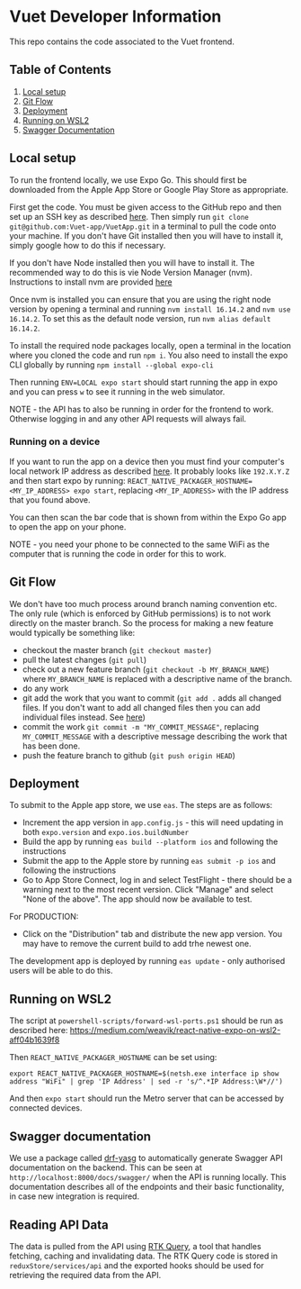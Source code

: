 # Vuet Developer Information

This repo contains the code associated to the Vuet frontend.

## Table of Contents

1. [Local setup](#local-setup)
2. [Git Flow](#git-flow)
3. [Deployment](#deployment)
4. [Running on WSL2](#running-on-wsl2)
5. [Swagger Documentation](#swagger-documentation)

## Local setup

To run the frontend locally, we use Expo Go. This should first be downloaded from the Apple App Store or Google Play Store as appropriate.

First get the code. You must be given access to the GitHub repo and then set up an SSH key as described [here](https://www.inmotionhosting.com/support/server/ssh/how-to-add-ssh-keys-to-your-github-account/). Then simply run `git clone git@github.com:Vuet-app/VuetApp.git` in a terminal to pull the code onto your machine. If you don't have Git installed then you will have to install it, simply google how to do this if necessary.

If you don't have Node installed then you will have to install it. The recommended way to do this is vie Node Version Manager (nvm). Instructions to install nvm are provided [here](https://heynode.com/tutorial/install-nodejs-locally-nvm/)

Once nvm is installed you can ensure that you are using the right node version by opening a terminal and running `nvm install 16.14.2` and `nvm use 16.14.2`. To set this as the default node version, run `nvm alias default 16.14.2`.

To install the required node packages locally, open a terminal in the location where you cloned the code and run `npm i`. You also need to install the expo CLI globally by running `npm install --global expo-cli`

Then running `ENV=LOCAL expo start` should start running the app in expo and you can press `w` to see it running in the web simulator.

NOTE - the API has to also be running in order for the frontend to work. Otherwise logging in and any other API requests will always fail.

### Running on a device

If you want to run the app on a device then you must find your computer's local network IP address as described [here](https://www.avast.com/c-how-to-find-ip-address#:~:text=Open%20the%20Start%20menu%20and%20type%20cmd%20to%20open%20the,that%20includes%20your%20IP%20address.). It probably looks like `192.X.Y.Z` and then start expo by running:
`REACT_NATIVE_PACKAGER_HOSTNAME=<MY_IP_ADDRESS> expo start`, replacing `<MY_IP_ADDRESS>` with the IP address that you found above.

You can then scan the bar code that is shown from within the Expo Go app to open the app on your phone.

NOTE - you need your phone to be connected to the same WiFi as the computer that is running the code in order for this to work.

## Git Flow

We don't have too much process around branch naming convention etc. The only rule (which is enforced by GitHub permissions) is to not work directly on the master branch. So the process for making a new feature would typically be something like:

- checkout the master branch (`git checkout master`)
- pull the latest changes (`git pull`)
- check out a new feature branch (`git checkout -b MY_BRANCH_NAME`) where `MY_BRANCH_NAME` is replaced with a descriptive name of the branch.
- do any work
- git add the work that you want to commit (`git add .` adds all changed files. If you don't want to add all changed files then you can add individual files instead. See [here](https://www.earthdatascience.org/workshops/intro-version-control-git/basic-git-commands/#:~:text=git%20add%20%3A%20takes%20a%20modified,associated%20with%20a%20unique%20identifier.))
- commit the work `git commit -m "MY_COMMIT_MESSAGE"`, replacing `MY_COMMIT_MESSAGE` with a descriptive message describing the work that has been done.
- push the feature branch to github (`git push origin HEAD`)

## Deployment

To submit to the Apple app store, we use `eas`. The steps are as follows:

- Increment the app version in `app.config.js` - this will need updating in both `expo.version` and `expo.ios.buildNumber`
- Build the app by running `eas build --platform ios` and following the instructions
- Submit the app to the Apple store by running `eas submit -p ios` and following the instructions
- Go to App Store Connect, log in and select TestFlight - there should be a warning next to the most recent version. Click "Manage" and select "None of the above". The app should now be available to test.

For PRODUCTION:
- Click on the "Distribution" tab and distribute the new app version. You may have to remove the current build to add trhe newest one.

The development app is deployed by running `eas update` - only authorised users will be able to do this.

## Running on WSL2

The script at `powershell-scripts/forward-wsl-ports.ps1` should be run as described here:
https://medium.com/weavik/react-native-expo-on-wsl2-aff04b1639f8

Then `REACT_NATIVE_PACKAGER_HOSTNAME` can be set using:

```
export REACT_NATIVE_PACKAGER_HOSTNAME=$(netsh.exe interface ip show address "WiFi" | grep 'IP Address' | sed -r 's/^.*IP Address:\W*//')
```

And then `expo start` should run the Metro server that can be accessed by connected devices.

## Swagger documentation

We use a package called [drf-yasg](https://drf-yasg.readthedocs.io/en/stable/) to automatically generate Swagger API documentation on the backend. This can be seen at `http://localhost:8000/docs/swagger/` when the API is running locally. This documentation describes all of the endpoints and their basic functionality, in case new integration is required.

## Reading API Data

The data is pulled from the API using [RTK Query](https://redux-toolkit.js.org/rtk-query/overview), a tool that handles fetching, caching and invalidating data. The RTK Query code is stored in `reduxStore/services/api` and the exported hooks should be used for retrieving the required data from the API.
